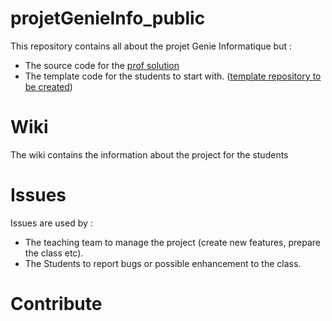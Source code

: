# projetGenieInfo_public

This repository contains all about the projet Genie Informatique but : 
- The source code for the [prof solution](https://github.com/Estia-1a/projetGenieInfo_prof)
- The template code for the students to start with. ([template repository to be created](https://github.com/Estia-1a/projetGenieInfo_template))

# Wiki 

The wiki contains the information about the project for the students

# Issues

Issues are used by : 
- The teaching team to manage the project (create new features, prepare the class etc).
- The Students to report bugs or possible enhancement to the class. 

# Contribute
